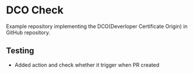 # DCO Check
Example repository implementing the DCO(Deverloper Certificate Origin) in GitHub repository. 

## Testing
- Added action and check whether it trigger when PR created


